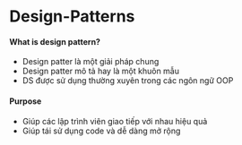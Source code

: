 # Design-Patterns
#### What is design pattern?
- Design patter là một giải pháp chung
- Design patter mô tả hay là một khuôn mẫu 
- DS được sử dụng thường xuyên trong các ngôn ngữ OOP
#### Purpose
- Giúp các lập trình viên giao tiếp với nhau hiệu quả
- Giúp tái sử dụng code và dễ dàng mở rộng
